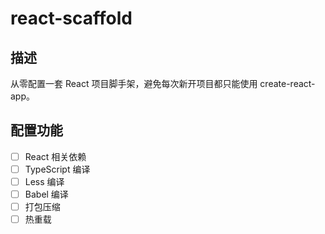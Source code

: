 # react-scaffold

## 描述

从零配置一套 React 项目脚手架，避免每次新开项目都只能使用 create-react-app。

## 配置功能

- [ ] React 相关依赖
- [ ] TypeScript 编译
- [ ] Less 编译
- [ ] Babel 编译
- [ ] 打包压缩
- [ ] 热重载
